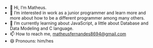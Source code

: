 - 👋 Hi, I’m Matheus.
- 👀 I’m interested in work as a junior programmer and learn more and more about how to be a different programmer among many others.
- 🌱 I’m currently learning about JavaScript, a little about Database and Data Modeling and C language.
- 📫 How to reach me, matheusfernandes8694@gmail.com
- 😄 Pronouns: him/hes

<!---
Matt0DEV/Matt0DEV is a ✨ special ✨ repository because its `README.md` (this file) appears on your GitHub profile.
You can click the Preview link to take a look at your changes.
--->
